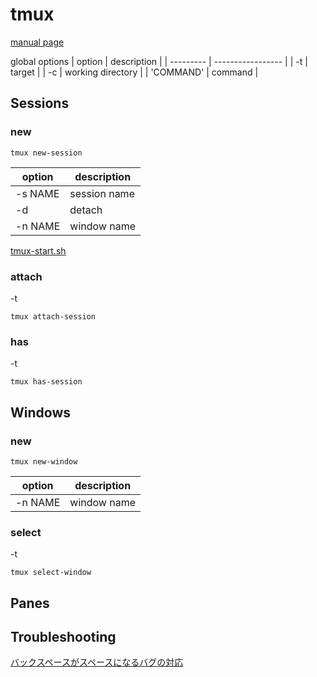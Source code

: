 # tmux

[manual page](https://man7.org/linux/man-pages/man1/tmux.1.html)

global options
| option    | description       |
| --------- | ----------------- |
| -t        | target            |
| -c        | working directory |
| 'COMMAND' | command           |

## Sessions

### new

```shell
tmux new-session
```

| option  | description  |
| ------- | ------------ |
| -s NAME | session name |
| -d      | detach       |
| -n NAME | window name  |

[tmux-start.sh](https://github.com/suimenkathemove/dotfiles/blob/main/.commands/tmux-start.sh)

### attach

-t

```shell
tmux attach-session
```

### has

-t

```shell
tmux has-session
```

## Windows

### new

```shell
tmux new-window
```

| option  | description |
| ------- | ----------- |
| -n NAME | window name |

### select

-t

```shell
tmux select-window
```

## Panes

## Troubleshooting

[バックスペースがスペースになるバグの対応](https://github.com/tmux/tmux/issues/597)
